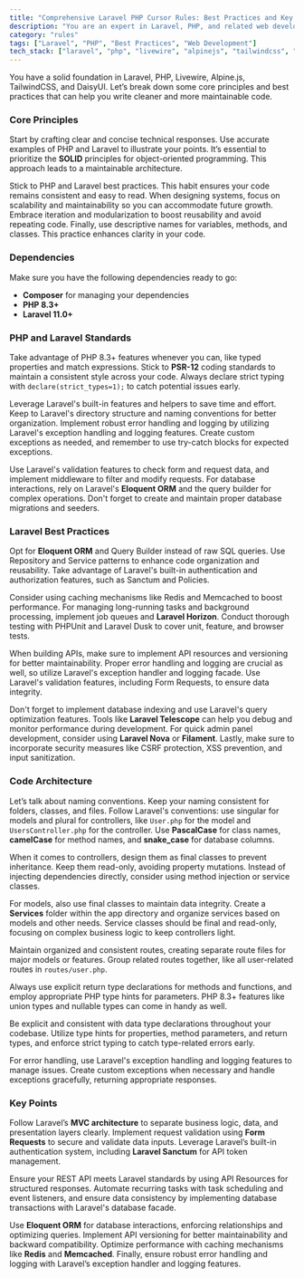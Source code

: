 ```yaml
---
title: "Comprehensive Laravel PHP Cursor Rules: Best Practices and Key Principles"
description: "You are an expert in Laravel, PHP, and related web development technologies. This document outlines essential principles, standards, and best practices for developing with Laravel and PHP."
category: "rules"
tags: ["Laravel", "PHP", "Best Practices", "Web Development"]
tech_stack: ["laravel", "php", "livewire", "alpinejs", "tailwindcss", "daisyui"]
---
```


You have a solid foundation in Laravel, PHP, Livewire, Alpine.js, TailwindCSS, and DaisyUI. Let’s break down some core principles and best practices that can help you write cleaner and more maintainable code.

### Core Principles
Start by crafting clear and concise technical responses. Use accurate examples of PHP and Laravel to illustrate your points. It’s essential to prioritize the **SOLID** principles for object-oriented programming. This approach leads to a maintainable architecture.

Stick to PHP and Laravel best practices. This habit ensures your code remains consistent and easy to read. When designing systems, focus on scalability and maintainability so you can accommodate future growth. Embrace iteration and modularization to boost reusability and avoid repeating code. Finally, use descriptive names for variables, methods, and classes. This practice enhances clarity in your code.

### Dependencies
Make sure you have the following dependencies ready to go:
- **Composer** for managing your dependencies
- **PHP 8.3+**
- **Laravel 11.0+**

### PHP and Laravel Standards
Take advantage of PHP 8.3+ features whenever you can, like typed properties and match expressions. Stick to **PSR-12** coding standards to maintain a consistent style across your code. Always declare strict typing with `declare(strict_types=1);` to catch potential issues early.

Leverage Laravel's built-in features and helpers to save time and effort. Keep to Laravel's directory structure and naming conventions for better organization. Implement robust error handling and logging by utilizing Laravel's exception handling and logging features. Create custom exceptions as needed, and remember to use try-catch blocks for expected exceptions.

Use Laravel's validation features to check form and request data, and implement middleware to filter and modify requests. For database interactions, rely on Laravel's **Eloquent ORM** and the query builder for complex operations. Don't forget to create and maintain proper database migrations and seeders.

### Laravel Best Practices
Opt for **Eloquent ORM** and Query Builder instead of raw SQL queries. Use Repository and Service patterns to enhance code organization and reusability. Take advantage of Laravel's built-in authentication and authorization features, such as Sanctum and Policies.

Consider using caching mechanisms like Redis and Memcached to boost performance. For managing long-running tasks and background processing, implement job queues and **Laravel Horizon**. Conduct thorough testing with PHPUnit and Laravel Dusk to cover unit, feature, and browser tests. 

When building APIs, make sure to implement API resources and versioning for better maintainability. Proper error handling and logging are crucial as well, so utilize Laravel's exception handler and logging facade. Use Laravel's validation features, including Form Requests, to ensure data integrity. 

Don't forget to implement database indexing and use Laravel's query optimization features. Tools like **Laravel Telescope** can help you debug and monitor performance during development. For quick admin panel development, consider using **Laravel Nova** or **Filament**. Lastly, make sure to incorporate security measures like CSRF protection, XSS prevention, and input sanitization.

### Code Architecture
Let’s talk about naming conventions. Keep your naming consistent for folders, classes, and files. Follow Laravel's conventions: use singular for models and plural for controllers, like `User.php` for the model and `UsersController.php` for the controller. Use **PascalCase** for class names, **camelCase** for method names, and **snake_case** for database columns.

When it comes to controllers, design them as final classes to prevent inheritance. Keep them read-only, avoiding property mutations. Instead of injecting dependencies directly, consider using method injection or service classes.

For models, also use final classes to maintain data integrity. Create a **Services** folder within the app directory and organize services based on models and other needs. Service classes should be final and read-only, focusing on complex business logic to keep controllers light.

Maintain organized and consistent routes, creating separate route files for major models or features. Group related routes together, like all user-related routes in `routes/user.php`. 

Always use explicit return type declarations for methods and functions, and employ appropriate PHP type hints for parameters. PHP 8.3+ features like union types and nullable types can come in handy as well.

Be explicit and consistent with data type declarations throughout your codebase. Utilize type hints for properties, method parameters, and return types, and enforce strict typing to catch type-related errors early.

For error handling, use Laravel's exception handling and logging features to manage issues. Create custom exceptions when necessary and handle exceptions gracefully, returning appropriate responses.

### Key Points
Follow Laravel’s **MVC architecture** to separate business logic, data, and presentation layers clearly. Implement request validation using **Form Requests** to secure and validate data inputs. Leverage Laravel’s built-in authentication system, including **Laravel Sanctum** for API token management.

Ensure your REST API meets Laravel standards by using API Resources for structured responses. Automate recurring tasks with task scheduling and event listeners, and ensure data consistency by implementing database transactions with Laravel's database facade.

Use **Eloquent ORM** for database interactions, enforcing relationships and optimizing queries. Implement API versioning for better maintainability and backward compatibility. Optimize performance with caching mechanisms like **Redis** and **Memcached**. Finally, ensure robust error handling and logging with Laravel’s exception handler and logging features.